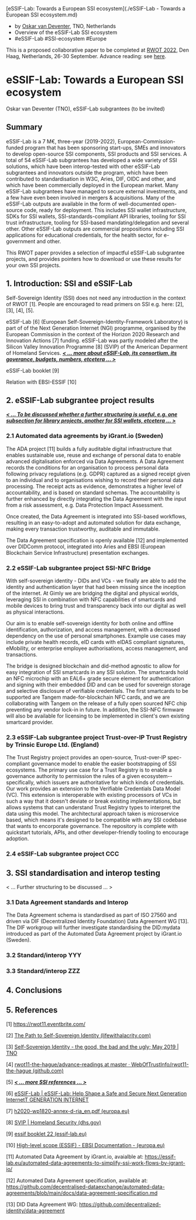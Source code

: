 [eSSIF-Lab: Towards a European SSI ecosystem](./eSSIF-Lab - Towards a European SSI ecosystem.md)

   * by [Oskar van Deventer](mailto:oskar.vandeventer@tno.nl), TNO, Netherlands
   * Overview of the eSSIF-Lab SSI ecosystem
   * #eSSIF-Lab #SSI-ecosystem #Europe



This is a proposed collaborative paper to be completed at [RWOT 2022](https://rwot11.eventbrite.com/), Den Haag, Netherlands, 26-30 September. Advance reading: see [here](https://github.com/WebOfTrustInfo/rwot11-the-hague/tree/master/advance-readings).



# eSSIF-Lab: Towards a European SSI ecosystem

Oskar van Deventer (TNO), eSSIF-Lab subgrantees (to be invited)

## Summary

eSSIF-Lab is a 7 M€, three-year (2019-2022), European-Commission-funded program that has been sponsoring start-ups, SMEs and innovators to develop open-source SSI components, SSI products and SSI services. A total of 54 eSSIF-Lab subgrantees has developed a wide variety of SSI solutions, which have been  interop-tested with other eSSIF-Lab subgrantees and innovators outside the program, which have been contributed to standardisation in W3C, Aries, DIF, OIDC and other, and which have been commercially deployed in the European market. Many eSSIF-Lab subgrantees have managed to secure external investments, and a few have even been involved in mergers & acquisitions. Many of the eSSIF-Lab outputs are available in the form of well-documented open-source code, ready for deployment. This includes SSI wallet infrastructure, SDKs for SSI wallets, SSI-standards-compliant API libraries, tooling for SSI trust infrastructure, tooling for SSI-based mandating/delegation and several other. Other eSSIF-Lab outputs are commercial propositions including SSI applications for educational credentials, for the health sector, for e-government and other.

This RWOT paper provides a selection of impactful eSSIF-Lab subgrantee projects, and provides pointers how to download or use these results for your own SSI projects.

## 1. Introduction: SSI and eSSIF-Lab

Self-Sovereign Identity (SSI) does not need any introduction in the context of RWOT [1]. People are encouraged to read primers on SSI e.g. here: [2], [3], [4], [5].

eSSIF-Lab [6] (European Self-Sovereign-Identity-Framework Laboratory) is part of of the Next Generation Internet (NGI) programme, organised by the European Commission in the context of the Horizon 2020 Research and Innovation Actions [7] funding. eSSIF-Lab was partly modeled after the Silicon Valley Innovation Programme [8] (SVIP) of the American Deparment of Homeland Services. **<u>*< ... more about eSSIF-Lab, its consortium, its goverance, budgets, numbers, etcetera ... >*</u>** 

eSSIF-Lab booklet [9]

Relation with EBSI-ESSIF [10]

## 2. eSSIF-Lab subgrantee project results

**<u>*< ... To be discussed whether a further structuring is useful, e.g. one subsection for library projects, another for SSI wallets, etcetera ... >*</u>**

### 2.1 Automated data agreements by iGrant.io (Sweden)

The ADA project [11] builds a fully auditable digital infrastructure that enables sustainable use, reuse and exchange of personal data to enable advanced digitalisation enforced via Data Agreements. A Data Agreement records the conditions for an organisation to process personal data following privacy regulations (e.g. GDPR) captured as a signed receipt given to an individual and to organisations wishing to record their personal data processing. The receipt acts as evidence, demonstrates a higher level of accountability, and is based on standard schemas. The accountability is further enhanced by directly integrating the Data Agreement with the input from a risk assessment, e.g. Data Protection Impact Assessment.

Once created, the Data Agreement is integrated into SSI-based workflows, resulting in an easy-to-adopt and automated solution for data exchange, making every transaction trustworthy, auditable and immutable.

The Data Agreement specification is openly available [12] and implemented over DIDComm protocol, integrated into Aries and EBSI (European Blockchain Service Infrastructure) presentation exchanges. 

### 2.2 eSSIF-Lab subgrantee project SSI-NFC Bridge
  With self-sovereign identity - DIDs and VCs - we finally are able to add the identity and authentication layer that had been missing since the inception of the internet. At Gimly we are bridging the digital and physical worlds, leveraging SSI in combination with NFC capabilities of smartcards and mobile devices to bring trust and transparency back into our digital as well as physical interactions. 

Our aim is to enable self-sovereign identity for both online and offline identification, authorization, and access management, with a decreased dependency on the use of personal smartphones. Example use cases may include private health records, eID cards with eIDAS compliant signatures, eMobility, or enterprise employee authorisations, access management, and transactions.

The bridge is designed blockchain and did-method agnostic to allow for easy integration of SSI smartcards in any SSI solution. The smartcards hold an NFC microchip with an EAL6+ grade secure element for authentication and signing with their embedded DID and can be used for sovereign storage and selective disclosure of verifiable credentials. The first smartcards to be supported are Tangem made-for-blockchain NFC cards, and we are collaborating with Tangem on the release of a fully open sourced NFC chip preventing any vendor lock-in in future. In addition, the SSI-NFC firmware will also be available for licensing to be implemented in client's own existing smartcard provider.

### 2.3 eSSIF-Lab subgrantee project Trust-over-IP Trust Registry by Trinsic Europe Ltd. (England)
  The Trust Registry project provides an open-source, Trust-over-IP spec-compliant governance model to enable the easier bootstrapping of SSI ecosystems. The primary use case for a Trust Registry is to enable a governance authority to permission the rules of a given ecosystem--specifically, which issuers are authoritative for which kinds of credentials.
  Our work provides an extension to the Verifiable Credentials Data Model (VC). This extension is interoperable with existing processors of VCs in such a way that it doesn't deviate or break existing implementations, but allows systems that can understand Trust Registry types to interpret the data using this model.
  The architectural approach taken is microservice based, which means it's designed to be compatible with any SSI codebase that wants to encorporate governance. The repository is complete with quickstart tutorials, APIs, and other developer-friendly tooling to encourage adoption. 

### 2.4 eSSIF-Lab subgrantee project CCC

## 3. SSI standardisation and interop testing

< ... Further structuring to be discussed ... >

### 3.1 Data Agreement standards and Interop

The Data Agreement schema is standardised as part of ISO 27560 and driven via DIF (Decentralized Identity Foundation) Data Agreement WG [13]. The DIF workgroup will further investigate standardising the DID:mydata introduced as part of the Automated Data Agreement project by iGrant.io (Sweden).

### 3.2 Standard/interop YYY

### 3.3 Standard/interop ZZZ

## 4. Conclusions

## 5. References

[1] https://rwot11.eventbrite.com/ 

[2] [The Path to Self-Sovereign Identity (lifewithalacrity.com)](http://www.lifewithalacrity.com/2016/04/the-path-to-self-soverereign-identity.html)

[3] [Self-Sovereign Identity - the good, the bad and the ugly; May 2019 | TNO](https://blockchain.tno.nl/blog/self-sovereign-identity-the-good-the-bad-and-the-ugly/)

[4] [rwot11-the-hague/advance-readings at master · WebOfTrustInfo/rwot11-the-hague (github.com)](https://github.com/WebOfTrustInfo/rwot11-the-hague/tree/master/advance-readings)

[5] **<u>*< ... more SSI references ... >*</u>**

[6] [eSSIF-Lab | eSSIF-Lab: Help Shape a Safe and Secure Next Generation InternetT GENERATION INTERNET](https://essif-lab.eu/)

[7] [h2020-wp1820-annex-d-ria_en.pdf (europa.eu)](https://ec.europa.eu/research/participants/data/ref/h2020/other/wp/2018-2020/annexes/h2020-wp1820-annex-d-ria_en.pdf)

[8] [SVIP | Homeland Security (dhs.gov)](https://www.dhs.gov/science-and-technology/svip)

[9] [essif booklet 22 (essif-lab.eu)](https://essif-lab.eu/wp-content/uploads/2022/03/essif-booklet-22-1.pdf)

[10] [High-level scope (ESSIF) - EBSI Documentation - (europa.eu)](https://ec.europa.eu/digital-building-blocks/wikis/pages/viewpage.action?pageId=379913698)

[11] Automated Data Agreement by iGrant.io, avaialble at: https://essif-lab.eu/automated-data-agreements-to-simplify-ssi-work-flows-by-igrant-io/

[12] Automated Data Agreement specification, available at: https://github.com/decentralised-dataexchange/automated-data-agreements/blob/main/docs/data-agreement-specification.md

[13] DID Data Agreement WG: https://github.com/decentralized-identity/data-agreement

